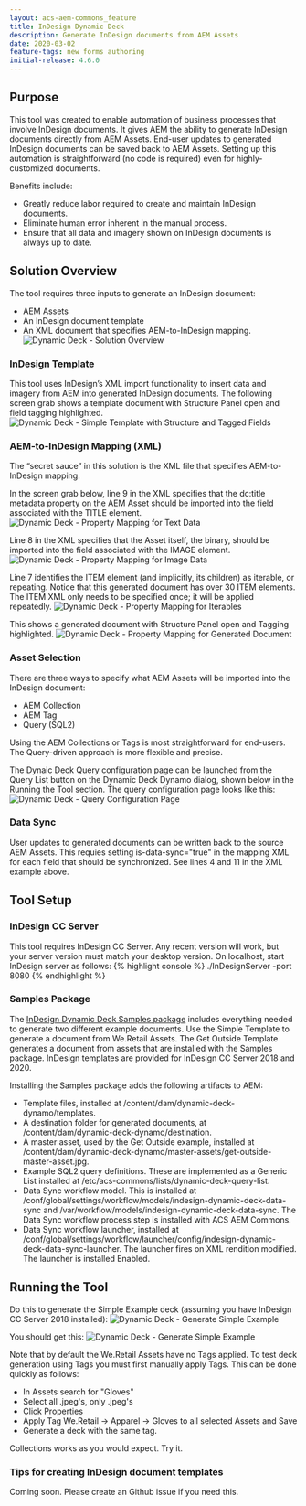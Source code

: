 ```yaml
---
layout: acs-aem-commons_feature
title: InDesign Dynamic Deck
description: Generate InDesign documents from AEM Assets
date: 2020-03-02
feature-tags: new forms authoring 
initial-release: 4.6.0
---
```


## Purpose
This tool was created to enable automation of business processes that involve InDesign documents.  It gives AEM the ability to generate InDesign documents directly from AEM Assets. End-user updates to generated InDesign documents can be saved back to AEM Assets.  Setting up this automation is straightforward (no code is required) even for highly-customized documents.

Benefits include:
* Greatly reduce labor required to create and maintain InDesign documents.
* Eliminate human error inherent in the manual process.
* Ensure that all data and imagery shown on InDesign documents is always up to date.

## Solution Overview

The tool requires three inputs to generate an InDesign document:
* AEM Assets
* An InDesign document template
* An XML document that specifies AEM-to-InDesign mapping.
![Dynamic Deck - Solution Overview](images/solution-overview.png)

### InDesign Template
This tool uses InDesign’s XML import functionality to insert data and imagery from AEM into generated InDesign documents.
The following screen grab shows a template document with Structure Panel open and field tagging highlighted. 
![Dynamic Deck - Simple Template with Structure and Tagged Fields](images/simple-tempate-with-structure-and-tagged-fields.jpg) 

### AEM-to-InDesign Mapping (XML)
The “secret sauce” in this solution is the XML file that specifies AEM-to-InDesign mapping.

In the screen grab below, line 9 in the XML specifies that the dc:title metadata property on the AEM Asset should be imported into the field associated with the TITLE element.
![Dynamic Deck - Property Mapping for Text Data](images/property-mapping---text-data.jpg) 

Line 8 in the XML specifies that the Asset itself, the binary, should be imported into the field associated with the IMAGE element.
![Dynamic Deck - Property Mapping for Image Data](images/property-mapping---image-data.jpg) 

Line 7 identifies the ITEM element (and implicitly, its children) as iterable, or repeating.  Notice that this generated document has over 30 ITEM elements.  The ITEM XML only needs to be specified once; it will be applied repeatedly.
![Dynamic Deck - Property Mapping for Iterables](images/property-mapping---iterable.jpg) 

This shows a generated document with Structure Panel open and Tagging highlighted.
![Dynamic Deck - Property Mapping for Generated Document](images/property-mapping---generated-document.jpg) 

### Asset Selection
There are three ways to specify what AEM Assets will be imported into the InDesign document:
* AEM Collection
* AEM Tag
* Query (SQL2)

Using the AEM Collections or Tags is most straightforward for end-users.  The Query-driven approach is more flexible and precise.

The Dynaic Deck Query configuration page can be launched from the Query List button on the Dynamic Deck Dynamo dialog, shown below in the Running the Tool section.  The query configuration page looks like this:
![Dynamic Deck - Query Configuration Page](images/query-configurations2.jpg) 

### Data Sync
User updates to generated documents can be written back to the source AEM Assets. This requies  setting is-data-sync="true" in the mapping XML for each field that should be synchronized. See lines 4 and 11 in the XML example above.

## Tool Setup

### InDesign CC Server
This tool requires InDesign CC Server.  Any recent version will work, but your server version must match your desktop version. On localhost, start InDesign server as follows:
{% highlight console %}
./InDesignServer -port 8080
{% endhighlight %}

### Samples Package
The [InDesign Dynamic Deck Samples package](/acs-aem-commons/features/indesign-dynamic-deck/indesign-dynamic-deck-samples-1.2.zip) includes everything needed to generate two different example documents.  Use the Simple Template to generate a document from We.Retail Assets.  The Get Outside Template generates a document from assets that are installed with the Samples package.  InDesign templates are provided for InDesign CC Server 2018 and 2020.

Installing the Samples package adds the following artifacts to AEM:
* Template files, installed at /content/dam/dynamic-deck-dynamo/templates.
* A destination folder for generated documents, at /content/dam/dynamic-deck-dynamo/destination. 
* A master asset, used by the Get Outside example, installed at /content/dam/dynamic-deck-dynamo/master-assets/get-outside-master-asset.jpg.
* Example SQL2 query definitions.  These are implemented as a Generic List installed at /etc/acs-commons/lists/dynamic-deck-query-list.
* Data Sync workflow model. This is installed at /conf/global/settings/workflow/models/indesign-dynamic-deck-data-sync and /var/workflow/models/indesign-dynamic-deck-data-sync. The Data Sync workflow process step is installed with ACS AEM Commons.
* Data Sync workflow launcher, installed at /conf/global/settings/workflow/launcher/config/indesign-dynamic-deck-data-sync-launcher.  The launcher fires on XML rendition modified.  The launcher is installed Enabled.

## Running the Tool
Do this to generate the Simple Example deck (assuming you have InDesign CC Server 2018 installed):
![Dynamic Deck - Generate Simple Example](images/generate-simple-example-4.jpg) 

You should get this:
![Dynamic Deck - Generate Simple Example](images/generate-simple-example-results2.jpg) 

Note that by default the We.Retail Assets have no Tags applied.  To test deck generation using Tags you must first manually apply Tags.  This can be done quickly as follows:
* In Assets search for "Gloves"
* Select all .jpeg's, only .jpeg's
* Click Properties
* Apply Tag We.Retail -> Apparel -> Gloves to all selected Assets and Save
* Generate a deck with the same tag.

Collections works as you would expect.  Try it.

### Tips for creating InDesign document templates

Coming soon.  Please create an Github issue if you need this.
